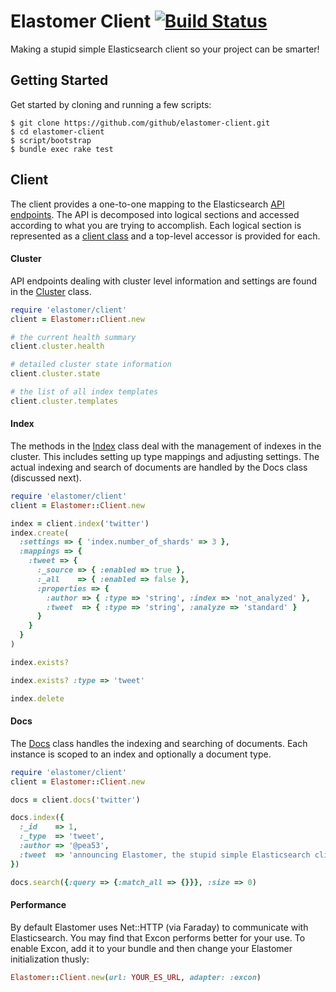 # Elastomer Client [![Build Status](https://travis-ci.org/github/elastomer-client.svg?branch=master)](https://travis-ci.org/github/elastomer-client)

Making a stupid simple Elasticsearch client so your project can be smarter!

## Getting Started

Get started by cloning and running a few scripts:

```
$ git clone https://github.com/github/elastomer-client.git
$ cd elastomer-client
$ script/bootstrap
$ bundle exec rake test
```

## Client

The client provides a one-to-one mapping to the Elasticsearch [API
endpoints](https://www.elastic.co/guide/en/elasticsearch/reference/current/index.html).
The API is decomposed into logical sections and accessed according to what you
are trying to accomplish. Each logical section is represented as a [client
class](lib/elastomer/client) and a top-level accessor is provided for each.

#### Cluster

API endpoints dealing with cluster level information and settings are found in
the [Cluster](lib/elastomer/client/cluster.rb) class.

```ruby
require 'elastomer/client'
client = Elastomer::Client.new

# the current health summary
client.cluster.health

# detailed cluster state information
client.cluster.state

# the list of all index templates
client.cluster.templates
```

#### Index

The methods in the [Index](lib/elastomer/client/index.rb) class deal with the
management of indexes in the cluster. This includes setting up type mappings
and adjusting settings. The actual indexing and search of documents are
handled by the Docs class (discussed next).

```ruby
require 'elastomer/client'
client = Elastomer::Client.new

index = client.index('twitter')
index.create(
  :settings => { 'index.number_of_shards' => 3 },
  :mappings => {
    :tweet => {
      :_source => { :enabled => true },
      :_all    => { :enabled => false },
      :properties => {
        :author => { :type => 'string', :index => 'not_analyzed' },
        :tweet  => { :type => 'string', :analyze => 'standard' }
      }
    }
  }
)

index.exists?

index.exists? :type => 'tweet'

index.delete
```

#### Docs

The [Docs](lib/elastomer/client/docs.rb) class handles the indexing and
searching of documents. Each instance is scoped to an index and optionally a
document type.

```ruby
require 'elastomer/client'
client = Elastomer::Client.new

docs = client.docs('twitter')

docs.index({
  :_id    => 1,
  :_type  => 'tweet',
  :author => '@pea53',
  :tweet  => 'announcing Elastomer, the stupid simple Elasticsearch client'
})

docs.search({:query => {:match_all => {}}}, :size => 0)
```

#### Performance

By default Elastomer uses Net::HTTP (via Faraday) to communicate with
Elasticsearch. You may find that Excon performs better for your use. To enable
Excon, add it to your bundle and then change your Elastomer initialization
thusly:

```ruby
Elastomer::Client.new(url: YOUR_ES_URL, adapter: :excon)
```
